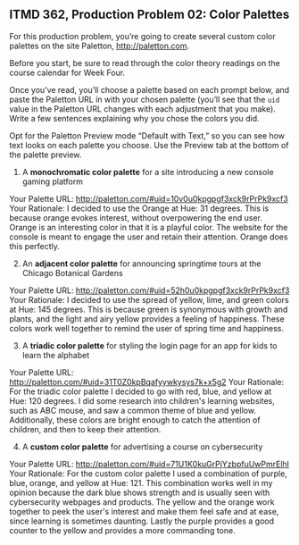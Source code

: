 ## ITMD 362, Production Problem 02: Color Palettes

For this production problem, you’re going to create several custom color palettes on the site
Paletton, http://paletton.com.

Before you start, be sure to read through the color theory readings on the course calendar for Week
Four.

Once you’ve read, you’ll choose a palette based on each prompt below, and paste the Paletton URL in
with your chosen palette (you’ll see that the `uid` value in the Paletton URL changes with each
adjustment that you make). Write a few sentences explaining why you chose the colors you did.

Opt for the Paletton Preview mode “Default with Text,” so you can see how text looks on each palette
you choose. Use the Preview tab at the bottom of the palette preview.

1. A **monochromatic color palette** for a site introducing a new console gaming platform

Your Palette URL: http://paletton.com/#uid=10v0u0kpgpgf3xck9rPrPk9xcf3
Your Rationale: I decided to use the Orange at Hue: 31 degrees. This is because orange evokes
interest, without overpowering the end user. Orange is an interesting color in that it is a playful
color. The website for the console is meant to engage the user and retain their attention. Orange
does this perfectly.

2. An **adjacent color palette** for announcing springtime tours at the Chicago Botanical Gardens

Your Palette URL: http://paletton.com/#uid=52h0u0kpgpgf3xck9rPrPk9xcf3
Your Rationale: I decided to use the spread of yellow, lime, and green colors at Hue: 145 degrees.
This is because green is synonymous with growth and plants, and the light and airy yellow provides a
feeling of happiness. These colors work well together to remind the user of spring time and
happiness.

3. A **triadic color palette** for styling the login page for an app for kids to learn the alphabet

Your Palette URL: http://paletton.com/#uid=31T0Z0kpBqafyywkysys7k+x5g2
Your Rationale: For the triadic color palette I decided to go with red, blue, and yellow at Hue: 120 degrees. I did some research into children's learning websites, such as ABC mouse, and saw a common theme of blue and yellow. Additionally, these colors are bright enough to catch the attention of children, and then to keep their attention.

4. A **custom color palette** for advertising a course on cybersecurity

Your Palette URL: http://paletton.com/#uid=71U1K0kuGrPjYzbpfuUwPmrElhl
Your Rationale: For the custom color palette I used a combination of purple, blue, orange, and yellow at Hue: 121. This combination works well in my opinion because the dark blue shows strength and is usually seen with cybersecurity webpages and products. The yellow and the orange work together to peek the user's interest and make them feel safe and at ease, since learning is sometimes daunting. Lastly the purple provides a good counter to the yellow and provides a more commanding tone.

